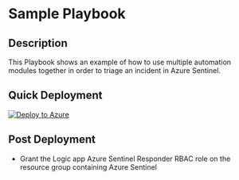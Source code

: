 # Sample Playbook

## Description
This Playbook shows an example of how to use multiple automation modules together in order to triage an incident in Azure Sentinel.

## Quick Deployment

[![Deploy to Azure](https://aka.ms/deploytoazurebutton)](https://portal.azure.com/#create/Microsoft.Template/uri/https%3A%2F%2Fraw.githubusercontent.com%2Fbriandelmsft%2FSentinelAutomationModules%2Fmain%2FSamples%2Fazuredeploy.json)

## Post Deployment

* Grant the Logic app Azure Sentinel Responder RBAC role on the resource group containing Azure Sentinel
